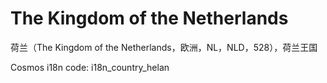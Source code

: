 # The Kingdom of the Netherlands

荷兰（The Kingdom of the Netherlands，欧洲，NL，NLD，528），荷兰王国

Cosmos i18n code: i18n_country_helan